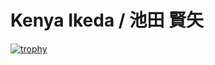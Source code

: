 # Kenya Ikeda / 池田 賢矢

[![trophy](https://github-profile-trophy.vercel.app/?username=kikeda2203)](https://github.com/ryo-ma/github-profile-trophy)
